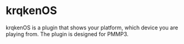 # krqkenOS
krqkenOS is a plugin that shows your platform, which device you are playing from. The plugin is designed for PMMP3.
